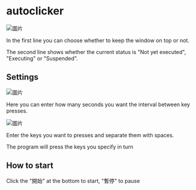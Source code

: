 # autoclicker
![圖片](https://github.com/jhskrt/autoclicker/assets/53439548/03e02082-6a6a-4287-81b6-6254401c57d7)

In the first line you can choose whether to keep the window on top or not.

The second line shows whether the current status is "Not yet executed", "Executing" or "Suspended".

## Settings

![圖片](https://github.com/jhskrt/autoclicker/assets/53439548/e6cdf10c-802b-466f-9b29-f03089261a42)

Here you can enter how many seconds you want the interval between key presses.

![圖片](https://github.com/jhskrt/autoclicker/assets/53439548/2ec9bbda-ad6f-43fb-ba8e-ddbe684a90b4)

Enter the keys you want to presses and separate them with spaces.

The program will press the keys you specify in turn

## How to start

Click the "開始" at the bottom to start, "暫停" to pause
